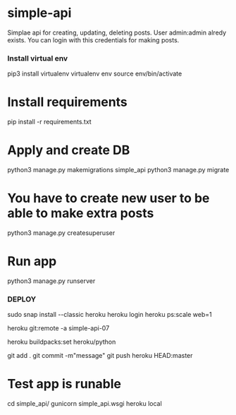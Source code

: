 # simple-api

Simplae api for creating, updating, deleting posts.
User admin:admin alredy exists. You can login with this credentials for making posts.

### Install virtual env
pip3 install virtualenv
virtualenv env
source env/bin/activate

# Install requirements
pip install -r requirements.txt

# Apply and create DB
python3 manage.py makemigrations simple_api
python3 manage.py migrate

# You have to create new user to be able to make extra posts
python3 manage.py createsuperuser

# Run app
python3 manage.py runserver



### DEPLOY
sudo snap install --classic heroku
heroku login
heroku ps:scale web=1

heroku git:remote -a simple-api-07

heroku buildpacks:set heroku/python


git add .
git commit -m"message"
git push heroku HEAD:master

# Test app is runable
cd simple_api/
gunicorn simple_api.wsgi
heroku local
